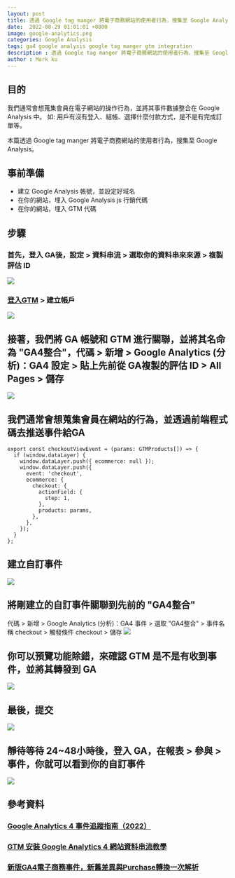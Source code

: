 ```yaml
---
layout: post
title: 透過 Google tag manger 將電子商務網站的使用者行為，搜集至 Google Analysis ( 本篇採用 GA4 )
date:  2022-08-29 01:01:01 +0800
image: google-analytics.png
categories: Google Analysis
tags: ga4 google analysis google tag manger gtm integration
description : 透過 Google tag manger 將電子商務網站的使用者行為，搜集至 Google Analysis ( 本篇採用 GA4 )
author : Mark ku
---
```

## 目的
我們通常會想蒐集會員在電子網站的操作行為，並將其事件數據整合在 Google Analysis 中。 如: 用戶有沒有登入、結帳、選擇什麼付款方式，是不是有完成訂單等。

本篇透過 Google tag manger 將電子商務網站的使用者行為，搜集至 Google Analysis。

## 事前準備
* 建立 Google Analysis 帳號，並設定好域名
* 在你的網站，埋入 Google Analysis js 行銷代碼
* 在你的網站，埋入 GTM 代碼 

## 步驟
### 首先，登入 GA後，設定 > 資料串流 > 選取你的資料串來來源 > 複製評估 ID
![](https://i.imgur.com/QwADcFW.png)
### [登入GTM](https://tagmanager.google.com/#/home) > 建立帳戶
![](https://i.imgur.com/Q6NAP6r.png)

## 接著，我們將 GA 帳號和 GTM 進行關聯，並將其名命為 "GA4整合"，代碼 > 新增 > Google Analytics (分析)：GA4 設定 > 貼上先前從 GA複製的評估 ID > All Pages > 儲存
![](https://i.imgur.com/rNSMGh8.png)

## 我們通常會想蒐集會員在網站的行為，並透過前端程式碼去推送事件給GA 
```
export const checkoutViewEvent = (params: GTMProducts[]) => {
  if (window.dataLayer) {
    window.dataLayer.push({ ecommerce: null });
    window.dataLayer.push({
      event: 'checkout',
      ecommerce: {
        checkout: {
          actionField: {
            step: 1,
          },
          products: params,
        },
      },
    });
  }
};
```
## 建立自訂事件
![](https://i.imgur.com/vWUYcSp.png)

## 將剛建立的自訂事件關聯到先前的 "GA4整合" 
代碼 > 新增 > Google Analytics (分析)：GA4 事件 > 選取 "GA4整合" > 事件名稱 checkout >  觸發條件 checkout > 儲存
![](https://i.imgur.com/oy9K8oi.png)

## 你可以預覽功能除錯，來確認 GTM 是不是有收到事件，並將其轉發到 GA
![](https://i.imgur.com/47vGi0N.png)

## 最後，提交
![](https://i.imgur.com/dbWjmxo.png)
## 靜待等待 24~48小時後，登入 GA，在報表 > 參與 > 事件，你就可以看到你的自訂事件
![](https://i.imgur.com/viiVtbe.png)

## 參考資料
### [Google Analytics 4 事件追蹤指南（2022）](https://www.haranhuang.com/google-analytics-4-event-tracking.html?fbclid=IwAR2R-WTqazL3LCTwAN0R-wmRquXLWFk5pBVqONEkfeRQSi17UHM9z9XRwKE)
### [GTM 安裝 Google Analytics 4 網站資料串流教學](https://datasupplied.com/google-tag-manager/setup-ga4-web-stream/?fbclid=IwAR2DW0NRSN9K3wMh6-egb7XjarUQpruZAmKQYeMuCzVw0zVncRy819cU1pA)
### [新版GA4電子商務事件，新舊差異與Purchase轉換一次解析](https://www.bnext.com.tw/article/63984/new-version-of-ga4-e-commerce-events?fbclid=IwAR3EKq9sAYTcoo-xT96MejTLMYAgh45iAmAkOt92GiCFEdjA6VshVac-WJA)
